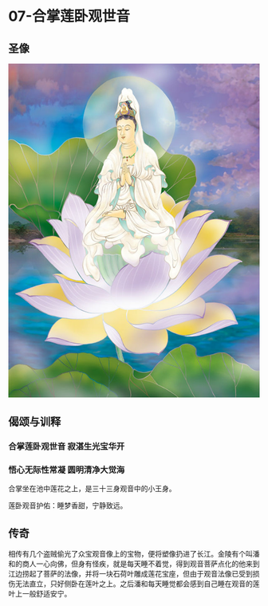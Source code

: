 # 07-合掌莲卧观世音

## 圣像

![](../../.gitbook/assets/07-he-zhang-lian-wo-guan-shi-yin.jpg)

## 偈颂与训释

### 合掌莲卧观世音 寂湛生光宝华开

### 悟心无际性常凝 圆明清净大觉海

合掌坐在池中莲花之上，是三十三身观音中的小王身。

莲卧观音护佑：睡梦香甜，宁静致远。

## 传奇

相传有几个盗贼偷光了众宝观音像上的宝物，便将塑像扔进了长江。金陵有个叫潘和的商人一心向佛，但身有怪疾，就是每天睡不着觉，得到观音菩萨点化的他来到江边捞起了菩萨的法像，并将一块石荷叶雕成莲花宝座，但由于观音法像已受到损伤无法直立，只好侧卧在莲叶之上。之后潘和每天睡觉都会感到自己睡在观音的莲叶上一般舒适安宁。

